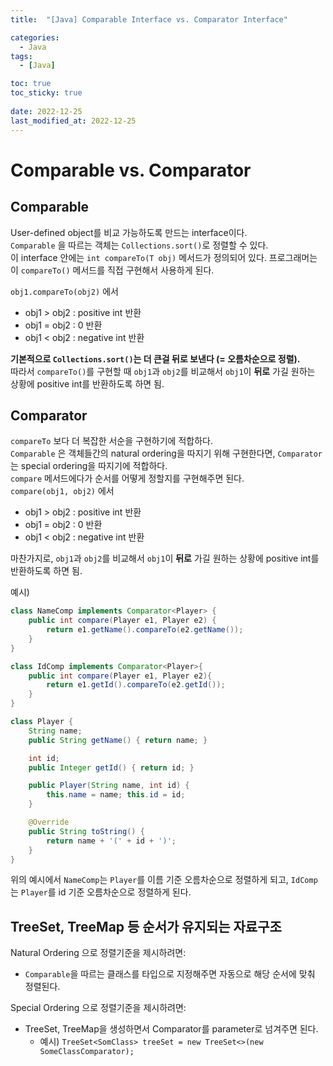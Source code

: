```yaml
---
title:  "[Java] Comparable Interface vs. Comparator Interface"

categories:
  - Java
tags:
  - [Java]

toc: true
toc_sticky: true
 
date: 2022-12-25
last_modified_at: 2022-12-25
---
```

# Comparable vs. Comparator

## Comparable

User-defined object를 비교 가능하도록 만드는 interface이다.  
`Comparable` 을 따르는 객체는 `Collections.sort()`로 정렬할 수 있다.  
이 interface 안에는 `int compareTo(T obj)` 메서드가 정의되어 있다. 프로그래머는 이 `compareTo()` 메서드를 직접 구현해서 사용하게 된다.  

`obj1.compareTo(obj2)` 에서  
- obj1 > obj2 : positive int 반환  
- obj1 = obj2 : 0 반환  
- obj1 < obj2 : negative int 반환  
  
**기본적으로 `Collections.sort()`는 더 큰걸 뒤로 보낸다 (= 오름차순으로 정렬).**   
따라서 `compareTo()`를 구현할 때 `obj1`과 `obj2`를 비교해서 `obj1`이 **뒤로** 가길 원하는 상황에 positive int를 반환하도록 하면 됨.  
## Comparator
`compareTo` 보다 더 복잡한 서순을 구현하기에 적합하다.  
`Comparable` 은 객체들간의 natural ordering을 따지기 위해 구현한다면, `Comparator`는 special ordering을 따지기에 적합하다.  
`compare` 메서드에다가 순서를 어떻게 정할지를 구현해주면 된다.  
`compare(obj1, obj2)` 에서  
- obj1 > obj2 : positive int 반환  
- obj1 = obj2 : 0 반환  
- obj1 < obj2 : negative int 반환  
  
마찬가지로, `obj1`과 `obj2`를 비교해서 `obj1`이 **뒤로** 가길 원하는 상황에 positive int를 반환하도록 하면 됨.  
  
예시)  
```java
class NameComp implements Comparator<Player> {
    public int compare(Player e1, Player e2) { 
        return e1.getName().compareTo(e2.getName()); 
    }
}

class IdComp implements Comparator<Player>{
    public int compare(Player e1, Player e2){ 
        return e1.getId().compareTo(e2.getId());
    }
}

class Player {
    String name; 
    public String getName() { return name; }

    int id;
    public Integer getId() { return id; }

    public Player(String name, int id) {
        this.name = name; this.id = id; 
    }

    @Override
    public String toString() {
        return name + '(' + id + ')';
    } 
}
```  
위의 예시에서 `NameComp`는 `Player`를 이름 기준 오름차순으로 정렬하게 되고, `IdComp`는 `Player`를 id 기준 오름차순으로 정렬하게 된다.   
## TreeSet, TreeMap 등 순서가 유지되는 자료구조
Natural Ordering 으로 정렬기준을 제시하려면:  
- `Comparable`을 따르는 클래스를 타입으로 지정해주면 자동으로 해당 순서에 맞춰 정렬된다.  
  
Special Ordering 으로 정렬기준을 제시하려면:  
- TreeSet, TreeMap을 생성하면서 Comparator를 parameter로 넘겨주면 된다.  
    - 예시) `TreeSet<SomClass> treeSet = new TreeSet<>(new SomeClassComparator);`  